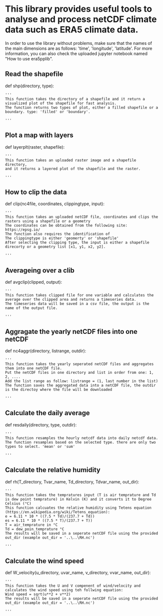 # This library provides useful tools to analyse and process netCDF climate data such as ERA5 climate data.

In  order to use the library without problems, make sure that the names of the main dimensions are as follows: 'time', 'longitude', 'latitude'.
For more information, you can also check the  uploaded jupyter notebook named "How to use era5pplib".

## Read the shapefile

def shp(directory, type):
    
    '''
    This function takes the directory of a shapefile and it return a visualized plot of the shapefile for fast analysis.
    The function returns two types of plot, either a filled shapefile or a boundary. type: 'filled' or 'boundary'.

    '''
    
## Plot a map with layers

def layerplt(raster, shapefile):
    
    '''
    This function takes an uploaded raster image and a shapefile directory, 
    and it returns a layered plot of the shapefile and the raster.

    '''

## How to clip the data

def clip(nc4file, coordinates, clippingtype, input):

    '''
    This function takes an uploaded netCDF file, coordinates and clips the rasters using a shapefile or a geometry  
    The coordinates can be obtained from the following site: https://epsg.io/
    The function also requires the identification of 
    The clippingtype is either 'geomerty' or 'shapefile'
    After selecting the clipping type, the input is either a shapefile direcorty or a geometry list [x1, y1, x2, y2].
    
    '''

## Averageing over a clib

def avgclip(clipped, output):

    '''
    This function takes clipped file for one variable and calculates the average over the clipped area and returns a timeseries data.
    The timeseries data will be saved in a csv file, the output is the name of the output file.
    
    '''

## Aggragate the yearly netCDF files into one netCDF

def nc4aggr(directory, listrange, outdir):

    '''
    This function takes the yearly seperated netCDF files and aggregates them into one netCDF file. 
    Put the netCDF files in one directory and list in order from one: 1, 2, ....
    Add the list range as follow: listrange = (1, last number in the list)
    The function saves the aggregated data into a netCDF file, the outdir is the directoy where the file will be downloaded

    '''

## Calculate the daily average

def resdaily(directory, type,  outdir):

    '''
    This function resamples the hourly netcdf data into daily netcdf data.
    The function resamples based on the selected type. there are only two types to select. 'mean' or 'sum'

    '''
## Calculate the relative humidity

def rh(T_directory, Tvar_name, Td_directory, Tdvar_name, out_dir):
    
    '''
    This function takes the tempratures input (T is air temprature and Td is dew point temprature) in Kelvin (K) and it converts it to Degree Celsius (°C)  
    This function calcuates the relative humidity using Tetens equation (https://en.wikipedia.org/wiki/Tetens_equation):
    e = 6.11 * 10 * ((7.5 * Td)/(237.7 + Td))
    es = 6.11 * 10 * ((7.5 * T)/(237.7 + T))
    T = air_temprature in °C
    Td = dew_poin_temprature °C
    The results will be saved in a seperate netCDF file using the provided out_dir (example out_dir = '..\..\RH.nc')
    
    '''

## Calculate the wind speed

def W_velocity(u_directory, uvar_name, v_directory, vvar_name, out_dir):
    
    '''
    This function takes the U and V compenent of wind/velocity and calculates the wind speed using teh follwing equation:
    Wind speed = sqrt(u**2 + v**2)
    The results will be saved in a seperate netCDF file using the provided out_dir (example out_dir = '..\..\RH.nc')
  
    '''
